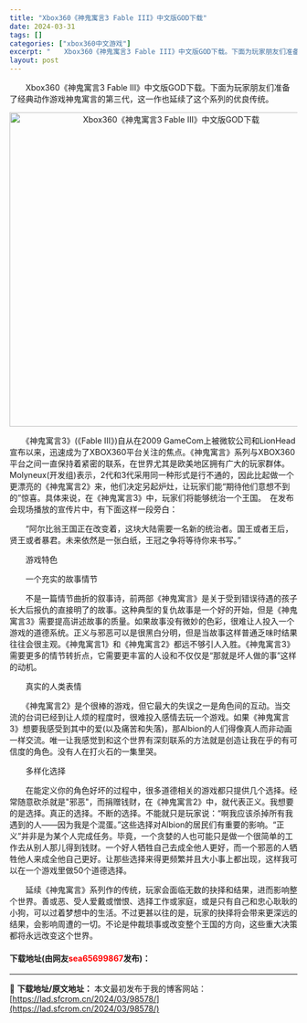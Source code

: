 ```yaml
---
title: "Xbox360《神鬼寓言3 Fable III》中文版GOD下载"
date: 2024-03-31
tags: []
categories: ["xbox360中文游戏"]
excerpt: "　　Xbox360《神鬼寓言3 Fable III》中文版GOD下载。下面为玩家朋友们准备了经典动作游戏神鬼寓言的第三代，这一作也延续了这个系列的优良传统。 　　《神鬼寓言3》(《Fable III》)自从在2009 GameCom上被微软公司和LionHead宣布以来，迅速成为了XBOX360平台&hellip;"
layout: post
---
```


 <p>　　Xbox360《神鬼寓言3 Fable III》中文版GOD下载。下面为玩家朋友们准备了经典动作游戏神鬼寓言的第三代，这一作也延续了这个系列的优良传统。</p> <p align="center"><img align="" border="0" src="https://lad.sfcrom.cn/wp-content/uploads/2024/03/20240330_66083f5257d54.jpg" width="550" alt="Xbox360《神鬼寓言3 Fable III》中文版GOD下载" /></p> <p>　　《神鬼寓言3》(《Fable III》)自从在2009 GameCom上被微软公司和LionHead宣布以来，迅速成为了XBOX360平台关注的焦点。《神鬼寓言》系列与XBOX360平台之间一直保持着紧密的联系，在世界尤其是欧美地区拥有广大的玩家群体。　Molyneux(开发组)表示，2代和3代采用同一种形式是行不通的，因此比起做一个更漂亮的《神鬼寓言2》来，他们决定另起炉灶，让玩家们能&ldquo;期待他们意想不到的&rdquo;惊喜。具体来说，在《神鬼寓言3》中，玩家们将能够统治一个王国。　在发布会现场播放的宣传片中，有下面这样一段旁白：</p> <p>　　&ldquo;阿尔比翁王国正在改变着，这块大陆需要一名新的统治者。国王或者王后，贤王或者暴君。未来依然是一张白纸，王冠之争将等待你来书写。&rdquo;</p> <p>　　游戏特色</p> <p>　　一个充实的故事情节</p> <p>　　不是一篇情节曲折的叙事诗，前两部《神鬼寓言》是关于受到错误待遇的孩子长大后报仇的直接明了的故事。这种典型的复仇故事是一个好的开始，但是《神鬼寓言3》需要提高讲述故事的质量。如果故事没有微妙的色彩，很难让人投入一个游戏的道德系统。正义与邪恶可以是很黑白分明，但是当故事这样普通乏味时结果往往会很主观。《神鬼寓言1》和《神鬼寓言2》都远不够引人入胜。《神鬼寓言3》需要更多的情节转折点，它需要更丰富的人设和不仅仅是&ldquo;那就是坏人做的事&rdquo;这样的动机。</p> <p>　　真实的人类表情</p> <p>　　《神鬼寓言2》是个很棒的游戏，但它最大的失误之一是角色间的互动。当交流的台词已经到让人烦的程度时，很难投入感情去玩一个游戏。如果《神鬼寓言3》想要我感受到其中的爱(以及痛苦和失落)，那Albion的人们得像真人而非动画一样交流。唯一让我感觉到和这个世界有深刻联系的方法就是创造让我在乎的有可信度的角色。没有人在打火石的一集里哭。</p> <p>　　多样化选择</p> <p>　　在能定义你的角色好坏的过程中，很多道德相关的游戏都只提供几个选择。经常随意砍杀就是&quot;邪恶&quot;，而捐赠钱财，在《神鬼寓言2》中，就代表正义。我想要的是选择。真正的选择。不断的选择。不能就只是玩家说：&ldquo;啊我应该杀掉所有我遇到的人&mdash;&mdash;因为我是个混蛋。&rdquo;这些选择对Albion的居民们有重要的影响。&ldquo;正义&rdquo;并非是为某个人完成任务。毕竟，一个贪婪的人也可能只是做一个很简单的工作去从别人那儿得到钱财。一个好人牺牲自己去成全他人更好，而一个邪恶的人牺牲他人来成全他自己更好。让那些选择来得更频繁并且大小事上都出现，这样我可以在一个游戏里做50个道德选择。</p> <p>　　延续《神鬼寓言》系列作的传统，玩家会面临无数的抉择和结果，进而影响整个世界。善或恶、受人爱戴或憎恨、选择工作或家庭，或是只有自己和忠心耿耿的小狗，可以过着梦想中的生活。不过更甚以往的是，玩家的抉择将会带来更深远的结果，会影响周遭的一切。不论是仲裁琐事或改变整个王国的方向，这些重大决策都将永远改变这个世界。</p> <p><h4>下载地址(由网友<font color="red">sea65699867</font>发布)：</h4></p> 

---
📖 **下载地址/原文地址：** 本文最初发布于我的博客网站：[https://lad.sfcrom.cn/2024/03/98578/](https://lad.sfcrom.cn/2024/03/98578/)
